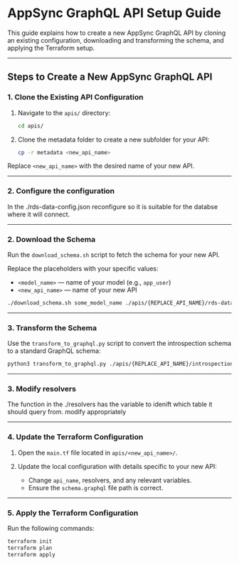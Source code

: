 # AppSync GraphQL API Setup Guide

This guide explains how to create a new AppSync GraphQL API by cloning an existing configuration, downloading and transforming the schema, and applying the Terraform setup.

---

## Steps to Create a New AppSync GraphQL API

### 1. Clone the Existing API Configuration

1. Navigate to the `apis/` directory:

    ```sh
    cd apis/
    ```

2. Clone the metadata folder to create a new subfolder for your API:

    ```sh
    cp -r metadata <new_api_name>
    ```

Replace `<new_api_name>` with the desired name of your new API.

---


### 2. Configure the configuration

In the ./rds-data-config.json reconfigure so it is suitable for the databse where it will connect.


---


### 2. Download the Schema

Run the `download_schema.sh` script to fetch the schema for your new API.

Replace the placeholders with your specific values:

- `<model_name>` — name of your model (e.g., `app_user`)
- `<new_api_name>` — name of your new API

```sh
./download_schema.sh some_model_name ./apis/{REPLACE_API_NAME}/rds-data-config.json ./apis/{REPLACE_API_NAME}/introspection-schema.json

```

---

### 3. Transform the Schema

Use the `transform_to_graphql.py` script to convert the introspection schema to a standard GraphQL schema:

```sh
python3 transform_to_graphql.py ./apis/{REPLACE_API_NAME}/introspection-schema.json ./apis/{REPLACE_API_NAME}/schema.graphql
```

---


### 3. Modify resolvers

The function in the ./resolvers has the variable to idenift which table it should query from. modify appropriately

---

### 4. Update the Terraform Configuration

1. Open the `main.tf` file located in `apis/<new_api_name>/`.

2. Update the local configuration with details specific to your new API:
   - Change `api_name`, resolvers, and any relevant variables.
   - Ensure the `schema.graphql` file path is correct.

---

### 5. Apply the Terraform Configuration

Run the following commands:

```sh
terraform init
terraform plan
terraform apply
```

